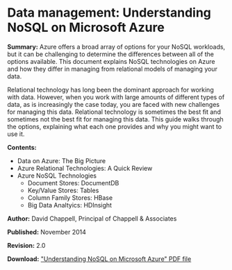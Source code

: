 <properties pageTitle="Understanding NoSQL Technologies on Azure | Azure" description="Learn how NoSQL technologies on HDInsight can help you manage data not suited to relational databases, such as big data sets and JSON documents or graphs." editor="cgronlun" manager="paulettm" services="storage, hdinsight, documentdb" documentationCenter="" authors="cjgronlund"/>

<tags ms.service="multiple" ms.workload="multiple" ms.tgt_pltfrm="na" ms.devlang="na" ms.topic="article" ms.date="12/01/2014" ms.author="cgronlun"/>

# Data management: Understanding NoSQL on Microsoft Azure

**Summary:** Azure offers a broad array of options for your NoSQL workloads, but it can be challenging to determine the differences between all of the options available. This document explains NoSQL technologies on Azure and how they differ in managing from relational models of managing your data.

Relational technology has long been the dominant approach for working with data. However, when you work with large amounts of different types of data, as is increasingly the case today, you are faced with new challenges for managing this data. Relational technology is sometimes the best fit and sometimes not the best fit for managing this data. This guide walks through the options, explaining what each one provides and why you might want to use it.


**Contents:**

* Data on Azure: The Big Picture	
* Azure Relational Technologies: A Quick Review	
* Azure NoSQL Technologies
	* Document Stores: DocumentDB
	* Key/Value Stores: Tables
	* Column Family Stores: HBase
	* Big Data Analtyics: HDInsight 


**Author:** David Chappell, Principal of Chappell & Associates

**Published:** November 2014

**Revision:** 2.0

**Download:** <a href="http://go.microsoft.com/fwlink/p/?LinkId=330292" target="_blank">"Understanding NoSQL on Microsoft Azure" PDF file</a>

